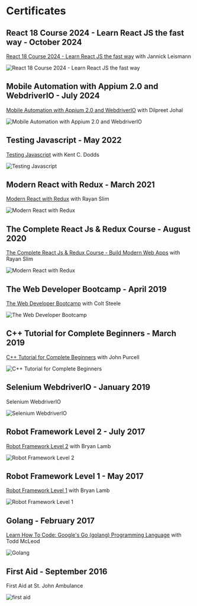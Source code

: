 # Certificates

## React 18 Course 2024 - Learn React JS the fast way - October 2024

[React 18 Course 2024 - Learn React JS the fast way](https://www.udemy.com/course/master-react/) with Jannick Leismann

![React 18 Course 2024 - Learn React JS the fast way](assets/certificates/2024-10-React18Course2024.jpg)

## Mobile Automation with Appium 2.0 and WebdriverIO - July 2024

[Mobile Automation with Appium 2.0 and WebdriverIO](https://www.udemy.com/course/appium-webdriverio-mobile-automation/) with Dilpreet Johal

![Mobile Automation with Appium 2.0 and WebdriverIO](assets/certificates/2024-07-MobileAutomationWithAppium2.0andWebDriverIO.jpg)

## Testing Javascript - May 2022

[Testing Javascript](https://testingjavascript.com/) with Kent C. Dodds

![Testing Javascript](assets/certificates/2022-05-JavaScriptTestingCertificate.jpg)

## Modern React with Redux - March 2021

[Modern React with Redux](https://www.udemy.com/course/the-complete-react-js-redux-course-build-modern-web-apps/) with Rayan Slim

![Modern React with Redux](assets/certificates/2021-03-Udemy-Modern%20React%20with%20Redux%20[2020%20Update].jpg)

## The Complete React Js & Redux Course - August 2020

[The Complete React Js & Redux Course - Build Modern Web Apps](https://www.udemy.com/course/the-complete-react-js-redux-course-build-modern-web-apps) with Rayan Slim

![Modern React with Redux](assets/certificates/2020-08-Udemy-Complete%20React%20JS%20and%20Redux%20Course.jpg)

## The Web Developer Bootcamp - April 2019

[The Web Developer Bootcamp](https://www.udemy.com/course/the-web-developer-bootcamp) with Colt Steele

![The Web Developer Bootcamp](assets/certificates/2019-04-Udemy-Web-Developer-Bootcamp.jpg)

## C++ Tutorial for Complete Beginners - March 2019

[C++ Tutorial for Complete Beginners](https://www.udemy.com/course/free-learn-c-tutorial-beginners/) with John Purcell

![C++ Tutorial for Complete Beginners](assets/certificates/2019-03-Udemy-BegginerCourseC++.jpg)

## Selenium WebdriverIO - January 2019

Selenium WebdriverIO

![Selenium WebdriverIO](assets/certificates/2019-01-Udemy-Selenium-WebdriverIO-JavaScript.jpg)

## Robot Framework Level 2 - July 2017

[Robot Framework Level 2](https://www.udemy.com/course/robot-framework-2/) with Bryan Lamb

![Robot Framework Level 2](assets/certificates/2017-07-Udemy-RobotFramework-Level2.jpg)

## Robot Framework Level 1 - May 2017

[Robot Framework Level 1](https://www.udemy.com/course/robot-framework-1/) with Bryan Lamb

![Robot Framework Level 1](assets/certificates/2017-05-Udemy-RobotFramework-Level1.jpg)

## Golang - February 2017

[Learn How To Code: Google's Go (golang) Programming Language](https://www.udemy.com/course/robot-framework-1/) with Todd McLeod

![Golang](assets/certificates/2017-02-Udemy-GoLang.jpg)

## First Aid - September 2016

First Aid at St. John Ambulance

![first aid](assets/certificates/2016-09-FirstAidCert.jpg)
